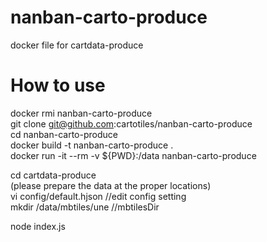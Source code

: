 # nanban-carto-produce
docker file for cartdata-produce

# How to use
docker rmi nanban-carto-produce  
git clone git@github.com:cartotiles/nanban-carto-produce  
cd nanban-carto-produce  
docker build -t nanban-carto-produce .  
docker run -it --rm -v ${PWD}:/data nanban-carto-produce  
 
cd cartdata-produce  
(please prepare the data at the proper locations)    
vi config/default.hjson  //edit config setting  
mkdir /data/mbtiles/une   //mbtilesDir  

node index.js  
